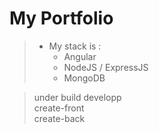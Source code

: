 # My Portfolio

> - My stack is :
>   - Angular
>   - NodeJS / ExpressJS
>   - MongoDB

> under build
> developp  
> create-front  
> create-back

